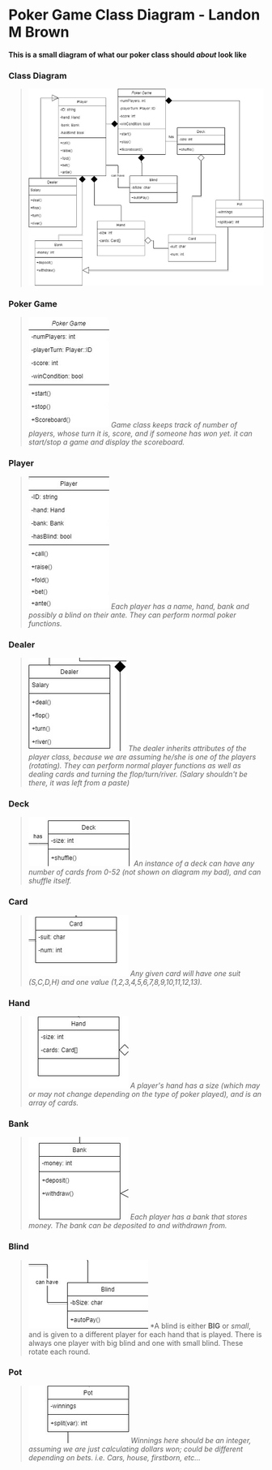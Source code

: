 # Poker Game Class Diagram - Landon M Brown
**This is a small diagram of what our poker class should _about_ look like**
### Class Diagram
>
>![Poker Class](https://github.com/Landon-Brown1/2143-OOP-Brown/blob/master/Assignments/H04/Images/Poker.jpg "Poker Class")
>
>
### Poker Game
>
>![Poker Game](https://github.com/Landon-Brown1/2143-OOP-Brown/blob/master/Assignments/H04/Images/PokerGame.jpg "Poker Game")
>*Game class keeps track of number of players, whose turn it is, score, and if someone has won yet. it can start/stop a game and display the scoreboard.*
>
### Player
>
>![Player](https://github.com/Landon-Brown1/2143-OOP-Brown/blob/master/Assignments/H04/Images/Player.jpg "Player")
>*Each player has a name, hand, bank and possibly a blind on their ante. They can perform normal poker functions.*
>
### Dealer
>
>![Dealer](https://github.com/Landon-Brown1/2143-OOP-Brown/blob/master/Assignments/H04/Images/Dealer.jpg "Dealer")
>*The dealer inherits attributes of the player class, because we are assuming he/she is one of the players (rotating). They can perform normal player functions as well as dealing cards and turning the flop/turn/river. (Salary shouldn't be there, it was left from a paste)*
>
### Deck
>
>![Deck](https://github.com/Landon-Brown1/2143-OOP-Brown/blob/master/Assignments/H04/Images/Deck.jpg "Deck")
>*An instance of a deck can have any number of cards from 0-52 (not shown on diagram my bad), and can shuffle itself.*
>
### Card
>
>![Card](https://github.com/Landon-Brown1/2143-OOP-Brown/blob/master/Assignments/H04/Images/Card.jpg "Card")
>*Any given card will have one suit (S,C,D,H) and one value (1,2,3,4,5,6,7,8,9,10,11,12,13).*
>
### Hand
>
>![Hand](https://github.com/Landon-Brown1/2143-OOP-Brown/blob/master/Assignments/H04/Images/Hand.jpg "Hand")
>*A player's hand has a size (which may or may not change depending on the type of poker played), and is an array of cards.*
>
### Bank
>
>![Bank](https://github.com/Landon-Brown1/2143-OOP-Brown/blob/master/Assignments/H04/Images/Bank.jpg "Bank")
>*Each player has a bank that stores money. The bank can be deposited to and withdrawn from.*
>
### Blind
>
>![Blind](https://github.com/Landon-Brown1/2143-OOP-Brown/blob/master/Assignments/H04/Images/Blind.jpg "Blind")
>*A blind is either **BIG** or *small*, and is given to a different player for each hand that is played. There is always one player with big blind and one with small blind. These rotate each round.
>
### Pot
>
>![pot](https://github.com/Landon-Brown1/2143-OOP-Brown/blob/master/Assignments/H04/Images/Pot.jpg "pot")
>*Winnings here should be an integer, assuming we are just calculating dollars won; could be different depending on bets. i.e. Cars, house, firstborn, etc...*
>
